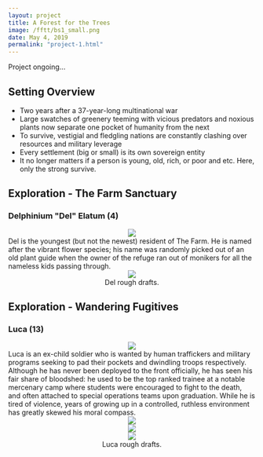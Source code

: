 ```yaml
---
layout: project
title: A Forest for the Trees
image: /fftt/bs1_small.png
date: May 4, 2019
permalink: "project-1.html"
---
```

Project ongoing...
## Setting Overview
* Two years after a 37-year-long multinational war
* Large swatches of greenery teeming with vicious predators and noxious plants now separate one pocket of humanity from the next
* To survive, vestigial and fledgling nations are constantly clashing over resources and military leverage
* Every settlement (big or small) is its own sovereign entity
* It no longer matters if a person is young, old, rich, or poor and etc. Here, only the strong survive.     

## Exploration - The Farm Sanctuary
<!-- Insert gen exploration of farm permanent residents -->

### Delphinium "Del" Elatum (4)
<center><img src="{{ site.baseurl }}/files/pics/fftt/del.gif" style="max-width:70%"></center>
Del is the youngest (but not the newest) resident of The Farm. He is named after the vibrant flower species; his name was randomly picked out of an old plant guide when the owner of the refuge ran out of monikers for all the nameless kids passing through.

<center><img src="{{ site.baseurl }}/files/pics/fftt/del1_small.png" style="max-width:70%"></center>
<center>Del rough drafts.</center>

## Exploration - Wandering Fugitives
<!-- Satellite Duo -->

### Luca (13)
<center><img src="{{ site.baseurl }}/files/pics/fftt/bs1_small.png" style="max-width:70%"></center>
Luca is an ex-child soldier who is wanted by human traffickers and military programs seeking to pad their pockets and dwindling troops respectively. Although he has never been deployed to the front officially, he has seen his fair share of bloodshed: he used to be the top ranked trainee at a notable mercenary camp where students were encouraged to fight to the death, and often attached to special operations teams upon graduation. While he is tired of violence, years of growing up in a controlled, ruthless environment has greatly skewed his moral compass. 

<center><img src="{{ site.baseurl }}/files/pics/fftt/bs2_small.png" style="max-width:70%"></center>

<center><img src="{{ site.baseurl }}/files/pics/fftt/bs3_small.png" style="max-width:70%"></center>

<center><img src="{{ site.baseurl }}/files/pics/fftt/bsold_small.png" style="max-width:70%"></center>
<center>Luca rough drafts.</center>

<!-- Intermodal Navigation -->
<br>
<center>
  <table>
    <thead>
      <tr>
        <a href="{{site.baseurl}}/project-2.html"><i class="fas fa-chevron-circle-right fa-3x"></i></a>
      </tr>
    </thead>
  </table>
</center>
